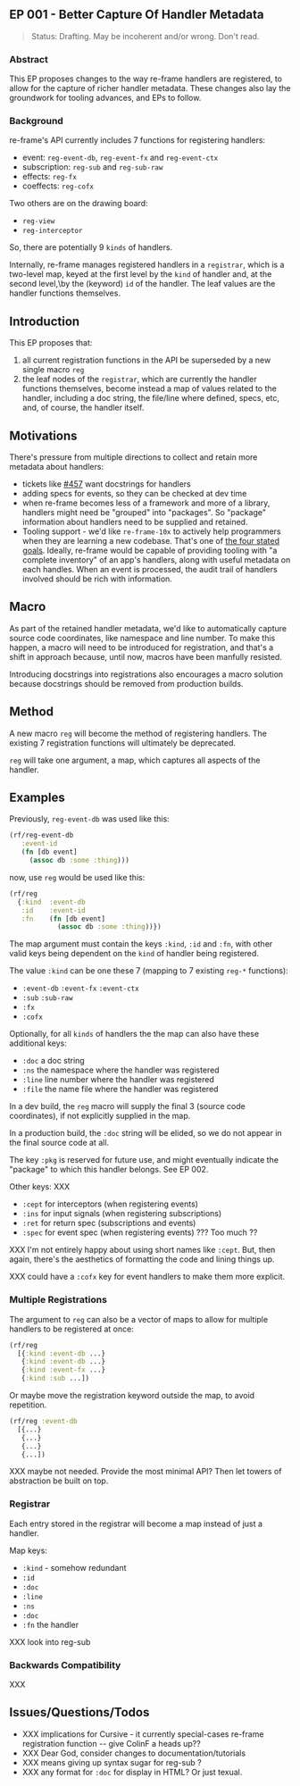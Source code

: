 ## EP 001 - Better Capture Of Handler Metadata  

> Status: Drafting. May be incoherent and/or wrong. Don't read.

### Abstract 

This EP proposes changes to the way re-frame handlers are registered, 
to allow for the capture of richer handler metadata. 
These changes also lay the groundwork for tooling advances, and EPs to follow.


### Background  

re-frame's API currently includes 7 functions for registering handlers:
  - event: `reg-event-db`, `reg-event-fx` and `reg-event-ctx`
  - subscription: `reg-sub` and `reg-sub-raw`
  - effects: `reg-fx`
  - coeffects: `reg-cofx`
 
Two others are on the drawing board: 
  - `reg-view`
  - `reg-interceptor`
  
So, there are potentially 9 `kinds` of handlers.

Internally, re-frame manages registered handlers in a `registrar`, which is a two-level map, 
keyed at the first level by the `kind` of handler and, at the second level,\by the (keyword) 
`id` of the handler. The leaf values are the handler functions themselves.
 
 
## Introduction 

This EP proposes that:
  1. all current registration functions in the API be superseded by a new single macro `reg`
  2. the leaf nodes of the `registrar`, which are currently the handler functions themselves, 
     become instead a map of values related to the handler, 
     including a doc string, the file/line where defined, specs, etc, and, of course, 
     the handler itself.


## Motivations

There's pressure from multiple directions to collect and retain more metadata about handlers: 
  - tickets like [#457](https://github.com/day8/re-frame/issues/457) want docstrings for handlers
  - adding specs for events, so they can be checked at dev time
  - when re-frame becomes less of a framework and more of a library, handlers might 
    need be "grouped" into "packages". So "package" information about handlers need to be supplied and retained.
  - Tooling support - we'd like `re-frame-10x` to actively help programmers when they are learning a 
    new codebase. That's one of [the four stated goals](https://github.com/day8/re-frame-10x#helps-me-how). 
    Ideally, re-frame would be capable of providing tooling with "a complete 
    inventory" of an app's handlers, along with useful
    metadata on each handles. When an event is processed, the audit trail of 
    handlers involved should be rich with information.

## Macro

As part of the retained handler metadata, we'd like to automatically capture 
source code coordinates, like namespace and line number.
To make this happen, a macro will need to be introduced for registration, and that's a shift in 
approach because, until now, macros have been manfully resisted.

Introducing docstrings into registrations also encourages 
a macro solution because docstrings should be removed from 
production builds.

## Method 

A new macro `reg` will become the method 
of registering handlers. The existing 7 registration functions
will ultimately be deprecated.

`reg` will take one argument, a map, which captures all aspects of 
the handler. 

## Examples

Previously, `reg-event-db` was used like this:
```clj
(rf/reg-event-db 
   :event-id 
   (fn [db event]
     (assoc db :some :thing)))
```

now, use `reg` would be used like this:
```clj
(rf/reg
  {:kind  :event-db
   :id    :event-id 
   :fn    (fn [db event]
            (assoc db :some :thing))})
```

The map argument must contain the keys `:kind`, `:id` and `:fn`, 
with other valid keys being dependent on the `kind` of 
handler being registered.

The value `:kind` can be one these 7 (mapping to 7 existing `reg-*` functions): 
  - `:event-db` `:event-fx` `:event-ctx`
  - `:sub` `:sub-raw`
  - `:fx`
  - `:cofx`
  
Optionally, for all `kinds` of handlers the 
the map can also have these additional keys:
   - `:doc` a doc string
   - `:ns` the namespace where the handler was registered 
   - `:line` line number where the handler was registered
   - `:file` the name file where the handler was registered

In a dev build, the `reg` macro will supply the final 3 (source code coordinates), 
if not explicitly supplied in the map. 

In a production build, the `:doc` string will be elided, so we do not
appear in the final source code at all. 

The key `:pkg` is reserved for future use, and might eventually indicate the 
"package" to which this handler belongs. See EP 002. 

Other keys:  XXX
  - `:cept` for interceptors (when registering events)
  - `:ins` for input signals (when registering subscriptions)
  - `:ret` for return spec (subscriptions and events)
  - `:spec` for event spec (when registering events)  ???  Too much ??

XXX I'm not entirely happy about using short names like `:cept`.  But, then 
again, there's the aesthetics of formatting the code and lining things up.  

XXX could have a `:cofx` key for event handlers to make them more explicit. 

### Multiple Registrations

The argument to `reg` can also be a vector of maps to allow
for multiple handlers to be registered at once:

```clj 
(rf/reg
  [{:kind :event-db ...}
   {:kind :event-db ...}
   {:kind :event-fx ...}
   {:kind :sub ...])
```

Or maybe move the registration keyword outside the map, to avoid repetition. 

```clj 
(rf/reg :event-db 
  [{...}
   {...}
   {...}
   {...])
```

XXX maybe not needed. Provide the most minimal API? Then let towers of abstraction be built on top.

### Registrar 

Each entry stored in the registrar will become a map instead of just a handler. 

Map keys:
  - `:kind`  - somehow redundant 
  - `:id`
  - `:doc`
  - `:line`
  - `:ns`
  - `:doc`
  - `:fn` the handler
  
XXX look into reg-sub 

### Backwards Compatibility 

XXX

## Issues/Questions/Todos 

  - XXX implications for Cursive - it currently special-cases re-frame registration function -- give ColinF a heads up?? 
  - XXX Dear God, consider changes to documentation/tutorials 
  - XXX means giving up syntax sugar for reg-sub ?
  - XXX any format for `:doc` for display in HTML?  Or just texual. 



